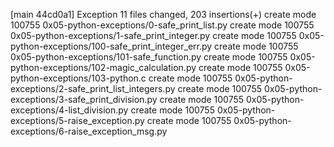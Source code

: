 [main 44cd0a1] Exception
 11 files changed, 203 insertions(+)
 create mode 100755 0x05-python-exceptions/0-safe_print_list.py
 create mode 100755 0x05-python-exceptions/1-safe_print_integer.py
 create mode 100755 0x05-python-exceptions/100-safe_print_integer_err.py
 create mode 100755 0x05-python-exceptions/101-safe_function.py
 create mode 100755 0x05-python-exceptions/102-magic_calculation.py
 create mode 100755 0x05-python-exceptions/103-python.c
 create mode 100755 0x05-python-exceptions/2-safe_print_list_integers.py
 create mode 100755 0x05-python-exceptions/3-safe_print_division.py
 create mode 100755 0x05-python-exceptions/4-list_division.py
 create mode 100755 0x05-python-exceptions/5-raise_exception.py
 create mode 100755 0x05-python-exceptions/6-raise_exception_msg.py
